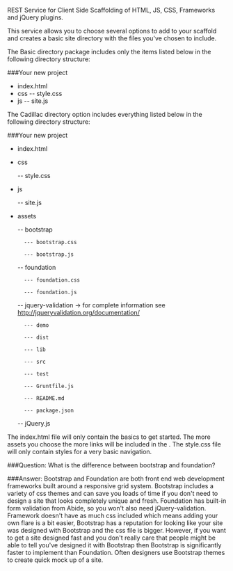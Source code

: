 REST Service for Client Side Scaffolding of HTML, JS, CSS, Frameworks and jQuery plugins.


This service allows you to choose several options to add to your scaffold 
and creates a basic site directory with the files you've chosen to include.


The Basic directory package includes only the items listed below
in the following directory structure:


###Your new project
  - index.html
  - css
    -- style.css
  - js
    -- site.js

The Cadillac directory option includes everything listed below 
in the following directory structure:

###Your new project

  - index.html
	
  - css
	
	  -- style.css
  - js
	
	  -- site.js
		
  - assets
	
	  -- bootstrap
		
		  --- bootstrap.css
			
		  --- bootstrap.js
			
	  -- foundation
		
		  --- foundation.css
			
		  --- foundation.js
			
	  -- jquery-validation -> for complete information see http://jqueryvalidation.org/documentation/
			
		  --- demo
			
		  --- dist
			
		  --- lib
			
		  --- src
			
		  --- test
			
		  --- Gruntfile.js
			
		  --- README.md
			
		  --- package.json
		
	  -- jQuery.js
		
		
The index.html file will only contain the basics to get started.
The more assets you choose the more links will be included in the <head>.
The style.css file will only contain styles for a very basic navigation.

###Question: 
What is the difference between bootstrap and foundation?

###Answer: 
Bootstrap and Foundation are both front end web development frameworks
built around a responsive grid system.  Bootstrap includes a variety of
css themes and can save you loads of time if you don't need to design a 
site that looks completely unique and fresh.  Foundation has built-in form
validation from Abide, so you won't also need jQuery-validation.
Framework doesn't have as much css included which means adding your own flare
is a bit easier, Bootstrap has a reputation for looking like your site was
designed with Bootstrap and the css file is bigger.  However, if you want 
to get a site designed fast and you don't really care that people might
be able to tell you've designed it with Bootstrap then Bootstrap is
significantly faster to implement than Foundation.  Often designers use
Bootstrap themes to create quick mock up of a site.


